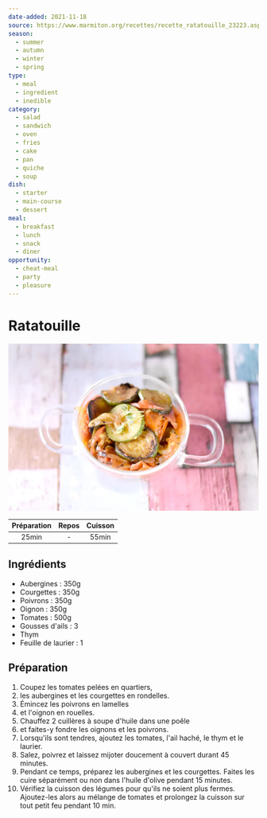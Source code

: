```yaml
---
date-added: 2021-11-18
source: https://www.marmiton.org/recettes/recette_ratatouille_23223.aspx
season:
  - summer
  - autumn
  - winter
  - spring
type:
  - meal
  - ingredient
  - inedible
category:
  - salad
  - sandwich
  - oven
  - fries
  - cake
  - pan
  - quiche
  - soup
dish:
  - starter
  - main-course
  - dessert
meal:
  - breakfast
  - lunch
  - snack
  - diner
opportunity:
  - cheat-meal
  - party
  - pleasure
---
```


# Ratatouille

![](images/Ratatouille.jpg)

| Préparation | Repos | Cuisson |
|:-----------:|:-----:|:-------:|
|    25min    |   -   |  55min  |

## Ingrédients

- Aubergines : 350g
- Courgettes : 350g
- Poivrons : 350g
- Oignon : 350g
- Tomates : 500g
- Gousses d'ails : 3
- Thym
- Feuille de laurier : 1

## Préparation

1. Coupez les tomates pelées en quartiers,
2. les aubergines et les courgettes en rondelles.
3. Émincez les poivrons en lamelles
4. et l'oignon en rouelles.
5. Chauffez 2 cuillères à soupe d'huile dans une poêle
6. et faites-y fondre les oignons et les poivrons.
7. Lorsqu'ils sont tendres, ajoutez les tomates, l'ail haché, le thym et le laurier.
8. Salez, poivrez et laissez mijoter doucement à couvert durant 45 minutes.
9. Pendant ce temps, préparez les aubergines et les courgettes. Faites les cuire séparément ou non dans l'huile d'olive pendant 15 minutes.
10. Vérifiez la cuisson des légumes pour qu'ils ne soient plus fermes. Ajoutez-les alors au mélange de tomates et  prolongez la cuisson sur tout petit feu pendant 10 min.
